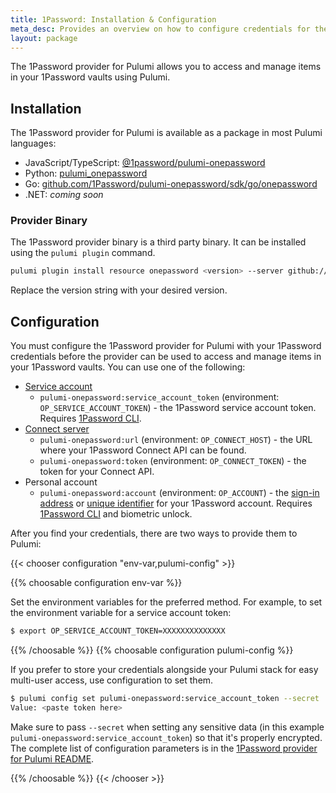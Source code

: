 ```yaml
---
title: 1Password: Installation & Configuration
meta_desc: Provides an overview on how to configure credentials for the 1Password provider for Pulumi.
layout: package
---
```


The 1Password provider for Pulumi allows you to access and manage items in your 1Password vaults using Pulumi.

## Installation

The 1Password provider for Pulumi is available as a package in most Pulumi languages:

- JavaScript/TypeScript: [@1password/pulumi-onepassword](https://www.npmjs.com/package/@1password/pulumi-onepassword)
- Python: [pulumi_onepassword](https://pypi.org/project/pulumi-onepassword/)
- Go: [github.com/1Password/pulumi-onepassword/sdk/go/onepassword](https://pkg.go.dev/github.com/1Password/pulumi-onepassword/sdk/go/onepassword)
- .NET: _coming soon_

### Provider Binary

The 1Password provider binary is a third party binary. It can be installed using the `pulumi plugin` command.

```sh
pulumi plugin install resource onepassword <version> --server github://api.github.com/1Password/pulumi-onepassword
```

Replace the version string with your desired version.

## Configuration

You must configure the 1Password provider for Pulumi with your 1Password credentials before the provider can be used to access and manage items in your 1Password vaults. You can use one of the following:

- [Service account](https://developer.1password.com/docs/service-accounts/get-started)
  - `pulumi-onepassword:service_account_token` (environment: `OP_SERVICE_ACCOUNT_TOKEN`) - the 1Password service account token. Requires [1Password CLI](https://developer.1password.com/docs/cli/get-started/).
- [Connect server](https://developer.1password.com/docs/connect/get-started)
  - `pulumi-onepassword:url` (environment: `OP_CONNECT_HOST`) - the URL where your 1Password Connect API can be found.
  - `pulumi-onepassword:token` (environment: `OP_CONNECT_TOKEN`) - the token for your Connect API.
- Personal account
  - `pulumi-onepassword:account` (environment: `OP_ACCOUNT`) - the [sign-in address](https://support.1password.com/1password-glossary/#sign-in-address) or [unique identifier](https://developer.1password.com/docs/cli/reference/#unique-identifiers-ids) for your 1Password account. Requires [1Password CLI](https://developer.1password.com/docs/cli/get-started/) and biometric unlock.

After you find your credentials, there are two ways to provide them to Pulumi:

{{< chooser configuration "env-var,pulumi-config" >}}

{{% choosable configuration env-var %}}

Set the environment variables for the preferred method. For example, to set the environment variable for a service account token:

```sh
$ export OP_SERVICE_ACCOUNT_TOKEN=XXXXXXXXXXXXXX
```

{{% /choosable %}}
{{% choosable configuration pulumi-config %}}

If you prefer to store your credentials alongside your Pulumi stack for easy multi-user access, use configuration to set them.

```sh
$ pulumi config set pulumi-onepassword:service_account_token --secret
Value: <paste token here>
```

Make sure to pass `--secret` when setting any sensitive data (in this example `pulumi-onepassword:service_account_token`) so that it's properly encrypted. The complete list of configuration parameters is in the [1Password provider for Pulumi README](https://github.com/1Password/pulumi-onepassword/blob/main/README.md).

{{% /choosable %}}
{{< /chooser >}}
